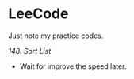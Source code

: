 # LeeCode

Just note my practice codes.

<em>148. Sort List</em><br>
<ul><li>Wait for improve the speed later.</ul>